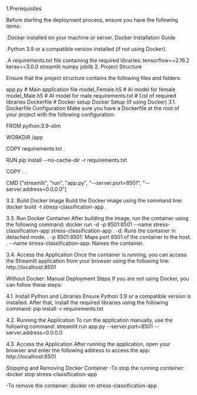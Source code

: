 1.Prerequisites

Before starting the deployment process, ensure you have the following items:

.Docker installed on your machine or server. Docker Installation Guide

.Python 3.9 or a compatible version installed (if not using Docker).

.A requirements.txt file containing the required libraries: tensorflow==2.16.2 keras==3.0.0
streamlit numpy joblib 2. Project Structure

Ensure that the project structure contains the following files and folders:

app.py # Main application file
model_Female.h5 # AI model for female
model_Male.h5 # AI model for male
requirements.txt # List of required libraries
Dockerfile # Docker setup
Docker Setup (If using Docker)
3.1. Dockerfile Configuration Make sure you have a Dockerfile at the root of your project with the following configuration:

FROM python:3.9-slim

WORKDIR /app

COPY requirements.txt .

RUN pip install --no-cache-dir -r requirements.txt

COPY . .

CMD ["streamlit", "run", "app.py", "--server.port=8501", "--server.address=0.0.0.0"]

3.2. Build Docker Image Build the Docker image using the command line: docker build -t stress-classification-app .

3.3. Run Docker Container After building the image, run the container using the following command: docker run -d -p 8501:8501 --name stress-classification-app stress-classification-app . -d: Runs the container in detached mode. . -p 8501:8501: Maps port 8501 of the container to the host. . --name stress-classification-app: Names the container.

3.4. Access the Application Once the container is running, you can access the Streamlit application from your browser using the following link: http://localhost:8501

Without Docker: Manual Deployment Steps
If you are not using Docker, you can follow these steps:

4.1. Install Python and Libraries Ensure Python 3.9 or a compatible version is installed. After that, install the required libraries using the following command:
pip install -r requirements.txt

4.2. Running the Application To run the application manually, use the following command: streamlit run app.py --server.port=8501 --server.address=0.0.0.0

4.3. Access the Application After running the application, open your browser and enter the following address to access the app: http://localhost:8501

Stopping and Removing Docker Container
-To stop the running container: docker stop stress-classification-app

-To remove the container: docker rm stress-classification-app
